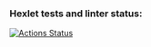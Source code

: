 ### Hexlet tests and linter status:
[![Actions Status](https://github.com/EmonamontE/layout-designer-project-lvl1/workflows/hexlet-check/badge.svg?branch=)](https://github.com/EmonamontE/layout-designer-project-lvl1/actions?query=branch:)